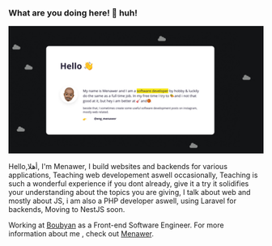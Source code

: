 ### What are you doing here! 👀  huh!

[![Menawer portfolio.](https://raw.githubusercontent.com/careless10/careless10/master/portfolio.jpg)](https://www.menawer.com)


Hello,أهلا, I'm Menawer, I build websites and backends for various applications, Teaching web developement aswell occasionally, Teaching is such a wonderful experience if you dont already, give it a try it solidifies your understanding about the topics you are giving, I talk about web and mostly about JS, i am also a PHP developer aswell, using Laravel for backends, Moving to NestJS soon.

Working at [Boubyan](https://boubyan.bankboubyan.com/en/) as a Front-end Software Engineer. For more information about me , check out [Menawer](https://www.menawer.com/).

<!--
**careless10/careless10** is a ✨ _special_ ✨ repository because its `README.md` (this file) appears on your GitHub profile.

Here are some ideas to get you started:

- 🔭 I’m currently working on ...
- 🌱 I’m currently learning ...
- 👯 I’m looking to collaborate on ...
- 🤔 I’m looking for help with ...
- 💬 Ask me about ...
- 📫 How to reach me: ...
- 😄 Pronouns: ...
- ⚡ Fun fact: ...
-->

